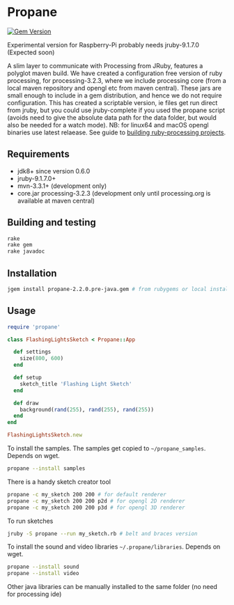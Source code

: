 # Propane
[![Gem Version](https://badge.fury.io/rb/propane.svg)](https://badge.fury.io/rb/propane)

Experimental version for Raspberry-Pi probably needs jruby-9.1.7.0 (Expected soon)

A slim layer to communicate with Processing from JRuby, features a polyglot maven build. We have created a configuration free version of ruby processing, for processing-3.2.3, where we include processing core (from a local maven repository and opengl etc from maven central). These jars are small enough to include in a gem distribution, and hence we do not require configuration. This has created a scriptable version, ie files get run direct from jruby, but you could use jruby-complete if you used the propane script (avoids need to give the absolute data path for the data folder, but would also be needed for a watch mode). NB: for linux64 and macOS opengl binaries use latest relaease. See guide to [building ruby-processing projects][building].

## Requirements

- jdk8+ since version 0.6.0
- jruby-9.1.7.0+
- mvn-3.3.1+ (development only)
- core.jar processing-3.2.3 (development only until processing.org is available at maven central)

## Building and testing

```bash
rake
rake gem
rake javadoc
```

## Installation
```bash
jgem install propane-2.2.0.pre-java.gem # from rubygems or local install
```

## Usage

``` ruby
require 'propane'

class FlashingLightsSketch < Propane::App

  def settings
    size(800, 600)
  end

  def setup
    sketch_title 'Flashing Light Sketch'
  end

  def draw
    background(rand(255), rand(255), rand(255))
  end
end

FlashingLightsSketch.new
```

To install the samples.  The samples get copied to `~/propane_samples`. Depends on wget.
```bash
propane --install samples
```
There is a handy sketch creator tool
```bash
propane -c my_sketch 200 200 # for default renderer
propane -c my_sketch 200 200 p2d # for opengl 2D renderer
propane -c my_sketch 200 200 p3d # for opengl 3D renderer
```

To run sketches

```bash
jruby -S propane --run my_sketch.rb # belt and braces version
```
To install the sound and video libraries `~/.propane/libraries`. Depends on wget.
```bash
propane --install sound
propane --install video
```
Other java libraries can be manually installed to the same folder (no need for processing ide)

[building]:http://ruby-processing.github.io/building/building/
